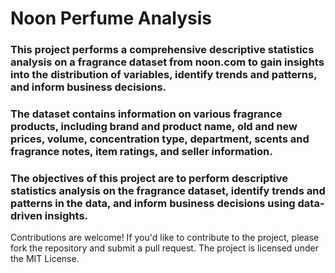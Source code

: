 # **Noon Perfume Analysis**

### This project performs a comprehensive descriptive statistics analysis on a fragrance dataset from **noon.com** to gain insights into the distribution of variables, identify trends and patterns, and inform business decisions.
### The dataset contains information on various fragrance products, including brand and product name, old and new prices, volume, concentration type, department, scents and fragrance notes, item ratings, and seller information.
### The objectives of this project are to perform descriptive statistics analysis on the fragrance dataset, identify trends and patterns in the data, and inform business decisions using data-driven insights.
Contributions are welcome! If you'd like to contribute to the project, please fork the repository and submit a pull request. The project is licensed under the MIT License.
